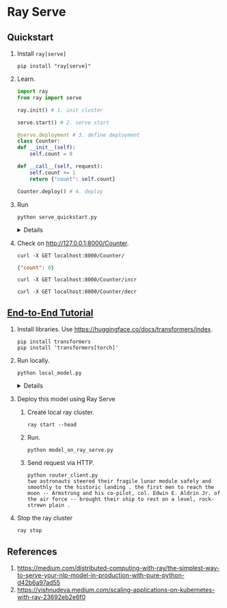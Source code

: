 # Ray Serve
## Quickstart

1. Install `ray[serve]`

    ```
    pip install "ray[serve]"
    ```
1. Learn.

    ```python
    import ray
    from ray import serve

    ray.init() # 1. init cluster

    serve.start() # 2. serve start

    @serve.deployment # 3. define deployment
    class Counter:
    def __init__(self):
        self.count = 0

    def __call__(self, request):
        self.count += 1
        return {"count": self.count}

    Counter.deploy() # 4. deploy
    ```

1. Run

    ```
    python serve_quickstart.py
    ```

    <details>

    ```
    2022-05-22 06:46:24,611 INFO services.py:1456 -- View the Ray dashboard at http://127.0.0.1:8265
    (ServeController pid=27612) 2022-05-22 06:46:29,494     INFO checkpoint_path.py:15 -- Using RayInternalKVStore for controller checkpoint and recovery.
    (ServeController pid=27612) 2022-05-22 06:46:29,609     INFO http_state.py:106 -- Starting HTTP proxy with name 'SERVE_CONTROLLER_ACTOR:DylMax:SERVE_PROXY_ACTOR-node:127.0.0.1-0' on node 'node:127.0.0.1-0' listening on '127.0.0.1:8000'
    2022-05-22 06:46:30,915 INFO api.py:794 -- Started Serve instance in namespace '9c985508-1c83-47f5-a078-ca1faa3ed450'.
    (HTTPProxyActor pid=27613) INFO:     Started server process [27613]
    2022-05-22 06:46:30,934 INFO api.py:615 -- Updating deployment 'Counter'. component=serve deployment=Counter
    (ServeController pid=27612) 2022-05-22 06:46:31,015     INFO deployment_state.py:1210 -- Adding 1 replicas to deployment 'Counter'. component=serve deployment=Counter
    2022-05-22 06:46:35,004 INFO api.py:630 -- Deployment 'Counter' is ready at `http://127.0.0.1:8000/Counter`. component=serve deployment=Counter
    ```

    </details>

1. Check on http://127.0.0.1:8000/Counter.

    ```
    curl -X GET localhost:8000/Counter/
    ```

    ```json
    {"count": 0}
    ```

    ```
    curl -X GET localhost:8000/Counter/incr
    ```

    ```
    curl -X GET localhost:8000/Counter/decr
    ```

## [End-to-End Tutorial](https://docs.ray.io/en/latest/serve/end_to_end_tutorial.html)

1. Install libraries.
    Use https://huggingface.co/docs/transformers/index.

    ```
    pip install transformers
    pip install 'transformers[torch]'
    ```

1. Run locally.

    ```
    python local_model.py
    ```

    <details>

    ```
    Downloading: 100%|█████████████████████████████████████████████████████████| 231M/231M [00:43<00:00, 5.61MB/s]
    Downloading: 100%|██████████████████████████████████████████████████████████| 773k/773k [00:02<00:00, 298kB/s]
    Downloading: 100%|████████████████████████████████████████████████████████| 1.32M/1.32M [00:07<00:00, 184kB/s]
    /Users/nakamasato/.pyenv/versions/3.9.0/lib/python3.9/site-packages/transformers/models/t5/tokenization_t5_fast.py:155: FutureWarning: This tokenizer was incorrectly instantiated with a model max length of 512 which will be corrected in Transformers v5.
    For now, this behavior is kept to avoid breaking backwards compatibility when padding/encoding with `truncation is True`.
    - Be aware that you SHOULD NOT rely on t5-small automatically truncating your input to 512 when padding/encoding.
    - If you want to encode/pad to sequences longer than 512 you can either instantiate this tokenizer with `model_max_length` or pass `max_length` when encoding/padding.
    - To avoid this warning, please instantiate this tokenizer with `model_max_length` set to your preferred value.
      warnings.warn(
    two astronauts steered their fragile lunar module safely and smoothly to the historic landing . the first men to reach the moon -- Armstrong and his co-pilot, col. Edwin E. Aldrin Jr. of the air force -- brought their ship to rest on a level, rock-strewn plain .
    ```

    </details>

1. Deploy this model using Ray Serve

    1. Create local ray cluster.

        ```
        ray start --head
        ```

    1. Run.

        ```
        python model_on_ray_serve.py
        ```

    1. Send request via HTTP.

        ```
        python router_client.py
        two astronauts steered their fragile lunar module safely and smoothly to the historic landing . the first men to reach the moon -- Armstrong and his co-pilot, col. Edwin E. Aldrin Jr. of the air force -- brought their ship to rest on a level, rock-strewn plain .
        ```

1. Stop the ray cluster

    ```
    ray stop
    ```


## References

1. https://medium.com/distributed-computing-with-ray/the-simplest-way-to-serve-your-nlp-model-in-production-with-pure-python-d42b6a97ad55
1. https://vishnudeva.medium.com/scaling-applications-on-kubernetes-with-ray-23692eb2e6f0

